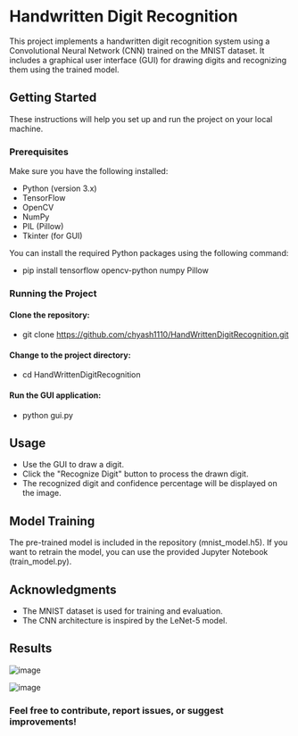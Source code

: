 # Handwritten Digit Recognition

This project implements a handwritten digit recognition system using a Convolutional Neural Network (CNN) trained on the MNIST dataset. It includes a graphical user interface (GUI) for drawing digits and recognizing them using the trained model.

## Getting Started

These instructions will help you set up and run the project on your local machine.

### Prerequisites

Make sure you have the following installed:
- Python (version 3.x)
- TensorFlow
- OpenCV
- NumPy
- PIL (Pillow)
- Tkinter (for GUI)

You can install the required Python packages using the following command:
- pip install tensorflow opencv-python numpy Pillow

### Running the Project

#### Clone the repository:
- git clone https://github.com/chyash1110/HandWrittenDigitRecognition.git

#### Change to the project directory:
- cd HandWrittenDigitRecognition

#### Run the GUI application:
- python gui.py

## Usage

- Use the GUI to draw a digit.
- Click the "Recognize Digit" button to process the drawn digit.
- The recognized digit and confidence percentage will be displayed on the image.

## Model Training

The pre-trained model is included in the repository (mnist_model.h5). If you want to retrain the model, you can use the provided Jupyter Notebook (train_model.py).

## Acknowledgments

- The MNIST dataset is used for training and evaluation.
- The CNN architecture is inspired by the LeNet-5 model.

## Results

![image](https://github.com/chyash1110/HandWrittenDigitRecognition/assets/118417410/a6f1fdd8-2260-4fae-bc9b-736f734dd4ac)

![image](https://github.com/chyash1110/HandWrittenDigitRecognition/assets/118417410/bfc03d25-5947-4367-8a76-7bfae8aed802)



### Feel free to contribute, report issues, or suggest improvements!
